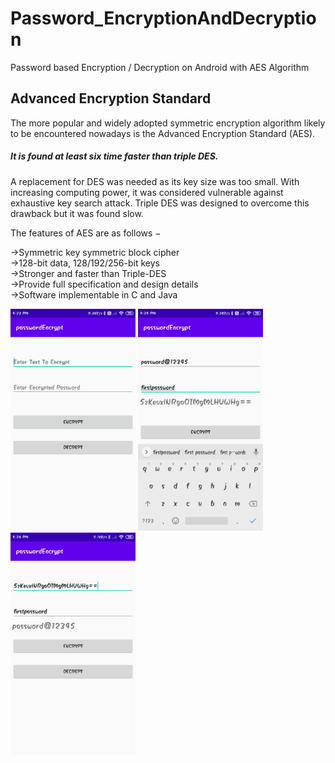 # Password_EncryptionAndDecryption
Password based Encryption / Decryption on Android with AES Algorithm


## Advanced Encryption Standard 

The more popular and widely adopted symmetric encryption algorithm likely to be encountered nowadays is the Advanced Encryption Standard (AES). 
##### It is found at least six time faster than triple DES.

A replacement for DES was needed as its key size was too small. With increasing computing power, it was considered vulnerable against exhaustive key search attack. Triple DES was designed to overcome this drawback but it was found slow.

The features of AES are as follows −

->Symmetric key symmetric block cipher<br>
->128-bit data, 128/192/256-bit keys<br>
->Stronger and faster than Triple-DES<br>
->Provide full specification and design details<br>
->Software implementable in C and Java<br>

<img src="image/img1.png" width="200" hight="160"> 

<img src="image/img2.png" width="200" hight="160"> 

<img src="image/img3.png" width="200" hight="160"> 
